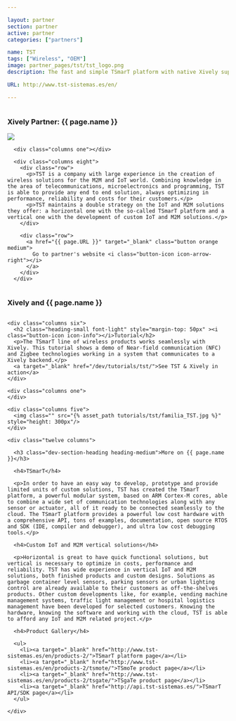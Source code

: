 ```yaml
---

layout: partner
section: partner
active: partner
categories: ["partners"]

name: TST
tags: ["Wireless", "OEM"]
image: partner_pages/tst/tst_logo.png
description: The fast and simple TSmarT platform with native Xively support brings ethernet, WiFi or cellular monitoring to any IoT/M2M application. 

URL: http://www.tst-sistemas.es/en/

---
```




<section class="dev-center">

  <section class="row">
    <div class="twelve columns">
      <h1 class="big-heading font-light key-message">Xively Partner: <strong>{{ page.name }}</strong></h1>
    </div>
  </section>

  <section class="row">
      <div class="columns three">
        <img src="{{ page.image | asset_path }}" />   
      </div>

      <div class="columns one"></div>

      <div class="columns eight">        
        <div class="row">
          <p>TST is a company with large experience in the creation of wireless solutions for the M2M and IoT world. Combining knowledge in the area of telecommunications, microelectronics and programming, TST is able to provide any end to end solution, always optimizing in performance, reliability and costs for their customers.</p>
          <p>TST maintains a double strategy on the IoT and M2M solutions they offer: a horizontal one with the so-called TSmarT platform and a vertical one with the development of custom IoT and M2M solutions.</p>
        </div>

        <div class="row">
          <a href="{{ page.URL }}" target="_blank" class="button orange medium">
            Go to partner's website <i class="button-icon icon-arrow-right"></i>
          </a>
        </div>
      </div>
  </section>

  <section class="row">


  </section>

  <section class="dev-center row">
    <div class="twelve columns">
      <h3 class="dev-section-heading heading-medium">Xively and {{ page.name }}</h3>
    </div>

    <div class="columns six">       
      <h2 class="heading-small font-light" style="margin-top: 50px" ><i class="button-icon icon-info"></i>Tutorial</h2>
      <p>The TSmarT line of wireless products works seamlessly with Xively. This tutorial shows a demo of Near-field communication (NFC) and Zigbee technologies working in a system that communicates to a Xively backend.</p>
      <a target="_blank" href="/dev/tutorials/tst/">See TST & Xively in action</a>
    </div>

    <div class="columns one">
    </div>
  
    <div class="columns five">
      <img class="" src="{% asset_path tutorials/tst/familia_TST.jpg %}" style="height: 300px"/>
    </div>  



  </section>

  <section class="dev-center row">

    <div class="twelve columns">

      <h3 class="dev-section-heading heading-medium">More on {{ page.name }}</h3>

      <h4>TSmarT</h4>

      <p>In order to have an easy way to develop, prototype and provide limited units of custom solutions, TST has created the TSmarT platform, a powerful modular system, based on ARM Cortex-M cores, able to combine a wide set of communication technologies along with any sensor or actuator, all of it ready to be connected seamlessly to the cloud. The TSmarT platform provides a powerful low cost hardware with a comprehensive API, tons of examples, documentation, open source RTOS and SDK (IDE, compiler and debugger), and ultra low cost debugging tools.</p>

      <h4>Custom IoT and M2M vertical solutions</h4>

      <p>Horizontal is great to have quick functional solutions, but vertical is necessary to optimize in costs, performance and reliability. TST has wide experience in vertical IoT and M2M solutions, both finished products and custom designs. Solutions as garbage container level sensors, parking sensors or urban lighting control are already available to their customers as off-the-shelves products. Other custom developments like, for example, vending machine management systems, traffic light management or hospital logistics management have been developed for selected customers. Knowing the hardware, knowing the software and working with the cloud, TST is able to afford any IoT and M2M related project.</p>
      
      <h4>Product Gallery</h4>
      
      <ul>
        <li><a target="_blank" href="http://www.tst-sistemas.es/en/products-2/">TSmarT platform page</a></li>
        <li><a target="_blank" href="http://www.tst-sistemas.es/en/products-2/tsmote/">TSmoTe product page</a></li>
        <li><a target="_blank" href="http://www.tst-sistemas.es/en/products-2/tsgate/">TSgaTe product page</a></li>
        <li><a target="_blank" href="http://api.tst-sistemas.es/">TSmarT API/SDK page</a></li>
      </ul>

    </div>

  </section>


</section>